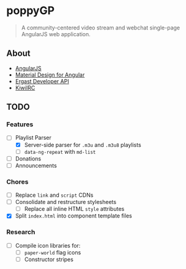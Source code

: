 # poppyGP

> A community-centered video stream and webchat single-page AngularJS web application.

## About

 - [AngularJS](//angularjs.org)
 - [Material Design for Angular](//material.angularjs.org)
 - [Ergast Developer API](ergast.com/mrd/) 
 - [KiwiIRC](//kiwiirc.com)

## TODO

### Features

 - [ ] Playlist Parser
     - [x] Server-side parser for `.m3u` and `.m3u8` playlists
     - [ ] `data-ng-repeat` with `md-list`
 - [ ] Donations
 - [ ] Announcements

### Chores

 - [ ] Replace `link` and `script` CDNs
 - [ ] Consolidate and restructure stylesheets
     - [ ] Replace all inline HTML `style` attributes
 - [x] Split `index.html` into component template files

### Research

 - [ ] Compile icon libraries for:
     - [ ] `paper-world` flag icons
     - [ ] Constructor stripes
